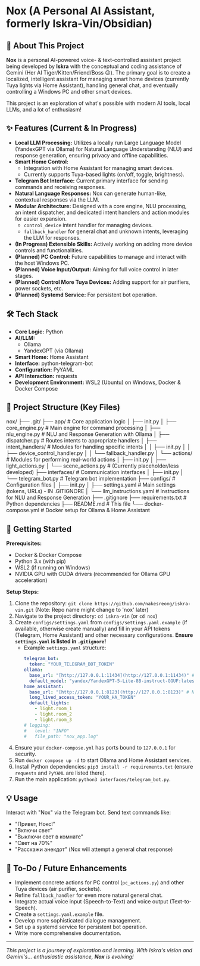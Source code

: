 # Nox (A Personal AI Assistant, formerly Iskra-Vin/Obsidian)

## 🌟 About This Project

**Nox** is a personal AI-powered voice- & text-controlled assistant project being developed by **Iskra** with the conceptual and coding assistance of Gemini (Her AI Tiger/Kitten/Friend/Boss 😉). The primary goal is to create a localized, intelligent assistant for managing smart home devices (currently Tuya lights via Home Assistant), handling general chat, and eventually controlling a Windows PC and other smart devices.

This project is an exploration of what's possible with modern AI tools, local LLMs, and a lot of enthusiasm!

## ✨ Features (Current & In Progress)

* **Local LLM Processing:** Utilizes a locally run Large Language Model (YandexGPT via Ollama) for Natural Language Understanding (NLU) and response generation, ensuring privacy and offline capabilities.
* **Smart Home Control:**
    * Integration with Home Assistant for managing smart devices.
    * Currently supports Tuya-based lights (on/off, toggle, brightness).
* **Telegram Bot Interface:** Current primary interface for sending commands and receiving responses.
* **Natural Language Responses:** Nox can generate human-like, contextual responses via the LLM.
* **Modular Architecture:** Designed with a core engine, NLU processing, an intent dispatcher, and dedicated intent handlers and action modules for easier expansion.
    * `control_device` intent handler for managing devices.
    * `fallback_handler` for general chat and unknown intents, leveraging the LLM for responses.
* **(In Progress) Extensible Skills:** Actively working on adding more device controls and functionalities.
* **(Planned) PC Control:** Future capabilities to manage and interact with the host Windows PC.
* **(Planned) Voice Input/Output:** Aiming for full voice control in later stages.
* **(Planned) Control More Tuya Devices:** Adding support for air purifiers, power sockets, etc.
* **(Planned) Systemd Service:** For persistent bot operation.

## 🛠️ Tech Stack

* **Core Logic:** Python
* **AI/LLM:**
    * Ollama
    * YandexGPT (via Ollama)
* **Smart Home:** Home Assistant
* **Interface:** python-telegram-bot
* **Configuration:** PyYAML
* **API Interaction:** requests
* **Development Environment:** WSL2 (Ubuntu) on Windows, Docker & Docker Compose

## 📁 Project Structure (Key Files)

nox/
├── .git/
├── app/                    # Core application logic
│   ├── init.py
│   ├── core_engine.py      # Main engine for command processing
│   ├── nlu_engine.py       # NLU and Response Generation with Ollama
│   ├── dispatcher.py       # Routes intents to appropriate handlers
│   ├── intent_handlers/    # Modules for handling specific intents
│   │   ├── init.py
│   │   ├── device_control_handler.py
│   │   └── fallback_handler.py
│   └── actions/            # Modules for performing real-world actions
│       ├── init.py
│       ├── light_actions.py
│       └── scene_actions.py  # (Currently placeholder/less developed)
├── interfaces/             # Communication interfaces
│   ├── init.py
│   └── telegram_bot.py   # Telegram bot implementation
├── configs/                # Configuration files
│   ├── init.py
│   ├── settings.yaml       # Main settings (tokens, URLs) - IN .GITIGNORE
│   └── llm_instructions.yaml # Instructions for NLU and Response Generation
├── .gitignore
├── requirements.txt        # Python dependencies
├── README.md               # This file
└── docker-compose.yml      # Docker setup for Ollama & Home Assistant


## 🚀 Getting Started

**Prerequisites:**
* Docker & Docker Compose
* Python 3.x (with pip)
* WSL2 (if running on Windows)
* NVIDIA GPU with CUDA drivers (recommended for Ollama GPU acceleration)

**Setup Steps:**
1.  Clone the repository: `git clone https://github.com/nakesreong/iskra-vin.git` (Note: Repo name might change to 'nox' later)
2.  Navigate to the project directory: `cd iskra-vin` (or `cd nox`)
3.  Create `configs/settings.yaml` from `configs/settings.yaml.example` (if available, otherwise create manually) and fill in your API tokens (Telegram, Home Assistant) and other necessary configurations. **Ensure `settings.yaml` is listed in `.gitignore`!**
    * Example `settings.yaml` structure:
        ```yaml
        telegram_bot:
          token: "YOUR_TELEGRAM_BOT_TOKEN"
        ollama:
          base_url: "[http://127.0.0.1:11434](http://127.0.0.1:11434)" # Note: 127.0.0.1 for security
          default_model: "yandex/YandexGPT-5-Lite-8B-instruct-GGUF:latest"
        home_assistant:
          base_url: "[http://127.0.0.1:8123](http://127.0.0.1:8123)" # Note: 127.0.0.1 for security
          long_lived_access_token: "YOUR_HA_TOKEN"
          default_lights:
            - light.room_1
            - light.room_2
            - light.room_3
        # logging:
        #   level: "INFO"
        #   file_path: "nox_app.log"
        ```
4.  Ensure your `docker-compose.yml` has ports bound to `127.0.0.1` for security.
5.  Run `docker compose up -d` to start Ollama and Home Assistant services.
6.  Install Python dependencies: `pip3 install -r requirements.txt` (ensure `requests` and `PyYAML` are listed there).
7.  Run the main application: `python3 interfaces/telegram_bot.py`.

## 💡 Usage

Interact with "Nox" via the Telegram bot. Send text commands like:
* "Привет, Нокс!"
* "Включи свет"
* "Выключи свет в комнате"
* "Свет на 70%"
* "Расскажи анекдот" (Nox will attempt a general chat response)

## 📝 To-Do / Future Enhancements

* Implement concrete actions for PC control (`pc_actions.py`) and other Tuya devices (air purifier, sockets).
* Refine `fallback_handler` for even more natural general chat.
* Integrate actual voice input (Speech-to-Text) and voice output (Text-to-Speech).
* Create a `settings.yaml.example` file.
* Develop more sophisticated dialogue management.
* Set up a systemd service for persistent bot operation.
* Write more comprehensive documentation.

---

_This project is a journey of exploration and learning. With Iskra's vision and Gemini's... enthusiastic assistance, **Nox** is evolving!_